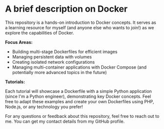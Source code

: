 # A brief description on Docker

This repository is a hands-on introduction to Docker concepts. It serves as a learning resource for myself (and anyone else who wants to join!) as we explore the capabilities of Docker.

**Focus Areas:**

- Building multi-stage Dockerfiles for efficient images
- Managing persistent data with volumes
- Creating isolated network configurations
- Managing multi-container applications with Docker Compose (and potentially more advanced topics in the future)

**Tutorials:**

Each tutorial will showcase a Dockerfile with a simple Python application (since I'm a Python engineer), demonstrating key Docker concepts. Feel free to adapt these examples and create your own Dockerfiles using PHP, Node.js, or any technology you prefer!

For any questions or feedback about this repository, feel free to reach out to me. You can get my contact details from my GitHub profile.